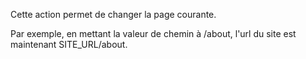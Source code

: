 Cette action permet de changer la page courante.

Par exemple, en mettant la valeur de chemin à /about, l'url du site est maintenant SITE_URL/about.
